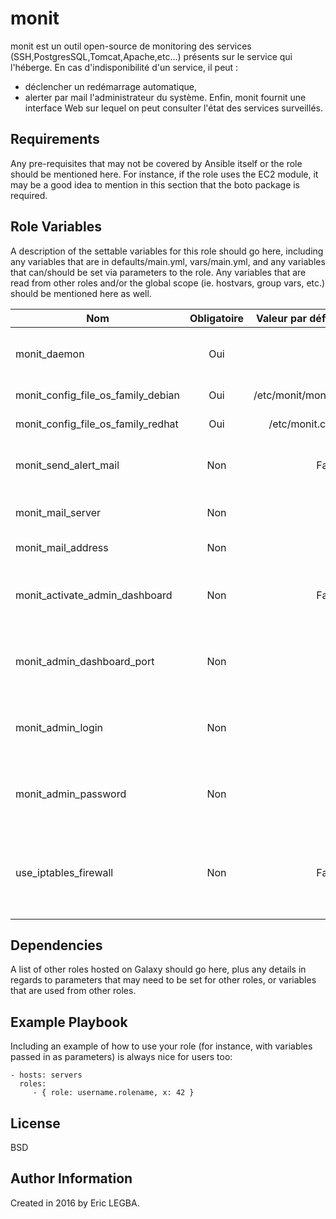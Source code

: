 monit
=========

monit est un outil open-source de monitoring des services (SSH,PostgresSQL,Tomcat,Apache,etc...) présents sur le service qui l'héberge. 
En cas d'indisponibilité d'un service, il peut :
  - déclencher un redémarrage automatique,
  - alerter par mail l'administrateur du système.
Enfin, monit fournit une interface Web sur lequel on peut consulter l'état des services surveillés.

Requirements
------------

Any pre-requisites that may not be covered by Ansible itself or the role should be mentioned here. For instance, if the role uses the EC2 module, it may be a good idea to mention in this section that the boto package is required.

Role Variables
--------------

A description of the settable variables for this role should go here, including any variables that are in defaults/main.yml, vars/main.yml, and any variables that can/should be set via parameters to the role. Any variables that are read from other roles and/or the global scope (ie. hostvars, group vars, etc.) should be mentioned here as well.


| Nom	        | Obligatoire	| Valeur par défaut  | Choix	| Description|
| ------------- |:-------------:| ------------------:|:--------:|:-----------|
|monit_daemon| Oui|60|-|Monit effectuera la vérification des services toutes les 60 secondes.Cette variable indique l'intervalle régulier de vérification.|
|monit_config_file_os_family_debian|Oui|/etc/monit/monitrc|-|Fichier de configuration sur les systèmes de la famille 'Debian'.|
|monit_config_file_os_family_redhat|Oui|/etc/monit.conf|-|Fichier de configuration sur les systèmes de la famille 'RedHat'.|
|monit_send_alert_mail|Non|False|True or False|Si `True`, monit va envoyer un mail d'alerte en cas de panne d'un service. Si `False`, monit n'envoyera pas de mail d'alerte à l'administrateur du système.|
|monit_mail_server|Non|-|-|Adresse du serveur de mail que monit utilisera pour envoyer les mails d'alerte à l'administrateur du système.|
|monit_mail_address|Non|-|-|Adresse mail à laquelle monit envoyera les mails d'alerte.|
|monit_activate_admin_dashboard|Non|False|True or False|Si `True`, monit activera l'interface d'admin sur lequel on peut suivre les services qui sont surveillés. Si `False`, monit n'activera pas l'interface d'admin.|
|monit_admin_dashboard_port|Non|-|-|Port d'écoute de l'interface d'admin de monit. À renseigner (2812 par exemple) si `monit_activate_admin_dashboard` est à `True`.|
|monit_admin_login|Non|-|-|Login à saisir pour se connecter à l'interface d'admin de monit. À renseigner si `monit_activate_admin_dashboard` est à `True`.|
|monit_admin_password|Non|-|-|Mot de passe à saisir pour se connecter à l'interface d'admin de monit. À renseigner si `monit_activate_admin_dashboard` est à `True`.|
|use_iptables_firewall|Non|False|True or False|Si `True` et `monit_activate_admin_dashboard`=`True`, une tâche va ouvrir le port `monit_admin_dashboard_port` via iptables. À renseigner si `monit_activate_admin_dashboard` est à `True`.|

Dependencies
------------

A list of other roles hosted on Galaxy should go here, plus any details in regards to parameters that may need to be set for other roles, or variables that are used from other roles.

Example Playbook
----------------

Including an example of how to use your role (for instance, with variables passed in as parameters) is always nice for users too:

    - hosts: servers
      roles:
         - { role: username.rolename, x: 42 }

License
-------

BSD

Author Information
------------------

Created in 2016 by Eric LEGBA.
